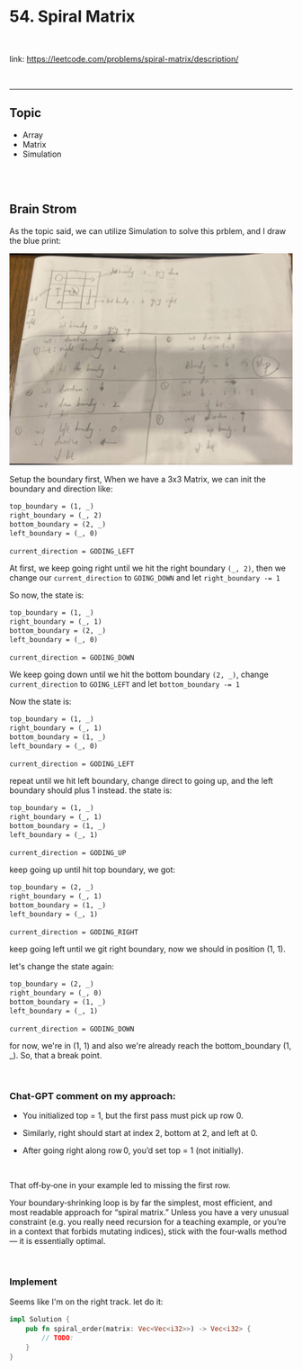 # 54. Spiral Matrix

<br>

link: https://leetcode.com/problems/spiral-matrix/description/

<br>

---

## Topic

* Array
* Matrix
* Simulation

<br>
<br>

## Brain Strom

As the topic said, we can utilize Simulation to solve this prblem, and I draw the blue print:

![1](imgs/054_1.jpg)

Setup the boundary first, When we have a 3x3 Matrix, we can init the boundary and direction like:

```
top_boundary = (1, _)
right_boundary = (_, 2)
bottom_boundary = (2, _)
left_boundary = (_, 0) 

current_direction = GODING_LEFT
```

At first, we keep going right until we hit the right boundary `(_, 2)`, then we change our `current_direction` to `GOING_DOWN` and let `right_boundary -= 1`

So now, the state is:

```
top_boundary = (1, _)
right_boundary = (_, 1)
bottom_boundary = (2, _)
left_boundary = (_, 0) 

current_direction = GODING_DOWN
```

We keep going down until we hit the bottom boundary `(2, _)`, change `current_direction` to `GOING_LEFT` and let `bottom_boundary -= 1`


Now the state is:

```
top_boundary = (1, _)
right_boundary = (_, 1)
bottom_boundary = (1, _)
left_boundary = (_, 0) 

current_direction = GODING_LEFT
```

repeat until we hit left boundary, change direct to going up, and the left boundary should plus 1 instead. 
the state is:


```
top_boundary = (1, _)
right_boundary = (_, 1)
bottom_boundary = (1, _)
left_boundary = (_, 1) 

current_direction = GODING_UP
```

keep going up until hit top boundary, we got:

```
top_boundary = (2, _)
right_boundary = (_, 1)
bottom_boundary = (1, _)
left_boundary = (_, 1) 

current_direction = GODING_RIGHT
```

keep going left until we git right boundary, now we should in position (1, 1).

let's change the state again:

```
top_boundary = (2, _)
right_boundary = (_, 0)
bottom_boundary = (1, _)
left_boundary = (_, 1) 

current_direction = GODING_DOWN
```

for now, we're in (1, 1) and also we're already reach the bottom_boundary (1, _). So, that a break point. 

<br>

### Chat-GPT comment on my approach:

* You initialized top = 1, but the first pass must pick up row 0.

* Similarly, right should start at index 2, bottom at 2, and left at 0.

* After going right along row 0, you’d set top = 1 (not initially).

<br>

That off‑by‑one in your example led to missing the first row.

Your boundary‑shrinking loop is by far the simplest, most efficient, and most readable approach for “spiral matrix.” Unless you have a very unusual constraint (e.g. you really need recursion for a teaching example, or you’re in a context that forbids mutating indices), stick with the four‑walls method — it is essentially optimal.

<br>

### Implement

Seems like I'm on the right track. let do it:


```rust
impl Solution {
    pub fn spiral_order(matrix: Vec<Vec<i32>>) -> Vec<i32> {
        // TODO:
    }
}
```

